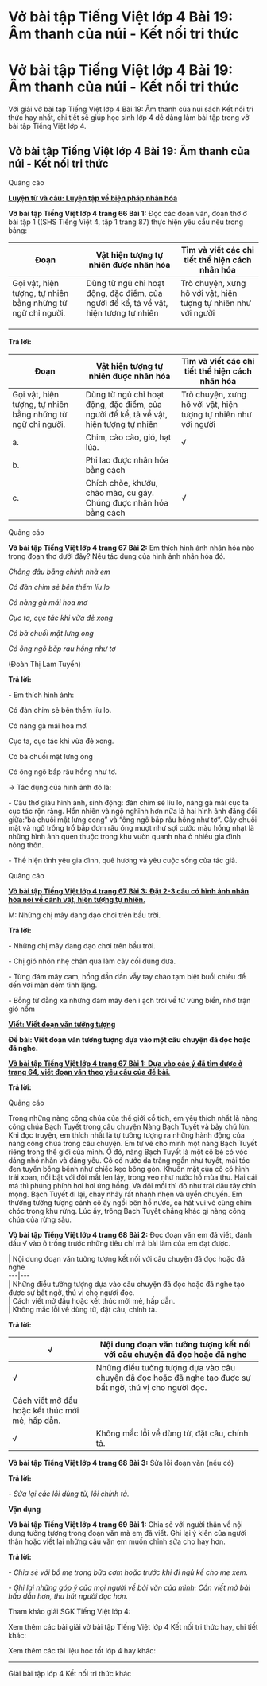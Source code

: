 # Vở bài tập Tiếng Việt lớp 4 Bài 19: Âm thanh của núi - Kết nối tri thức

# Vở bài tập Tiếng Việt lớp 4 Bài 19: Âm thanh của núi - Kết nối tri thức

Với giải vở bài tập Tiếng Việt lớp 4 Bài 19: Âm thanh của núi sách Kết nối tri thức hay nhất, chi tiết sẽ giúp học sinh lớp 4 dễ dàng làm bài tập trong vở bài tập Tiếng Việt lớp 4.

## Vở bài tập Tiếng Việt lớp 4 Bài 19: Âm thanh của núi - Kết nối tri thức

Quảng cáo

[**Luyện từ và câu: Luyện tập về biện pháp nhân hóa**](https://vietjack.com/vbt-tieng-viet-4-kn/luyen-tu-va-cau-luyen-tap-ve-bien-phap-nhan-hoa.jsp)

**Vở bài tập Tiếng Việt lớp 4 trang 66 Bài 1:** Đọc các đoạn văn, đoạn thơ ở bài tập 1 ((SHS Tiếng Việt 4, tập 1 trang 87) thực hiện yêu cầu nêu trong bảng:

**Đoạn** |  **Vật hiện tượng tự nhiên được nhân hóa** |  **Tìm và viết các chi tiết thể hiện cách nhân hóa**  
---|---|---  
Gọi vật, hiện tượng, tự nhiên bằng những từ ngữ chỉ người. |  Dùng từ ngủ chỉ hoạt động, đặc điểm, của người để kể, tả về vật, hiện tượng tự nhiên |  Trò chuyện, xưng hô với vật, hiện tượng tự nhiên như với người  
|  |  |  |   
|  |  |  |   
|  |  |  |   
  
**Trả lời:**

**Đoạn** |  **Vật hiện tượng tự nhiên được nhân hóa** |  **Tìm và viết các chi tiết thể hiện cách nhân hóa**  
---|---|---  
Gọi vật, hiện tượng, tự nhiên bằng những từ ngữ chỉ người. |  Dùng từ ngủ chỉ hoạt động, đặc điểm, của người để kể, tả về vật, hiện tượng tự nhiên |  Trò chuyện, xưng hô với vật, hiện tượng tự nhiên như với người  
a. |  Chim, cào cào, gió, hạt lúa.  | √ | √ |   
b. |  Phi lao được nhân hóa bằng cách |  | √ | √  
c. |  Chích chòe, khướu, chào mào, cu gáy. Chúng được nhân hóa bằng cách  | √ | √ |   
  
Quảng cáo

**Vở bài tập Tiếng Việt lớp 4 trang 67 Bài 2:** Em thích hình ảnh nhân hóa nào trong đoạn thơ dưới đây? Nêu tác dụng của hình ảnh nhân hóa đó.

_Chẳng đâu bằng chính nhà em_

_Có đàn chim sẻ bên thềm líu lo_

_Có nàng gà mái hoa mơ_

_Cục ta, cục tác khi vừa đẻ xong_

_Có bà chuối mật lưng ong_

_Có ông ngô bắp rau hồng như tơ_

(Đoàn Thị Lam Tuyến)

**Trả lời:**

\- Em thích hình ảnh: 

Có đàn chim sẻ bên thềm líu lo.

Có nàng gà mái hoa mơ.

Cục ta, cục tác khi vừa đẻ xong.

Có bà chuối mật lưng ong 

Có ông ngô bắp râu hồng như tơ. 

→ Tác dụng của hình ảnh đó là: 

\- Câu thơ giàu hình ảnh, sinh động: đàn chim sẻ líu lo, nàng gà mái cục ta cục tác rộn ràng. Hồn nhiên và ngộ nghĩnh hơn nữa là hai hình ảnh đăng đối giữa:“bà chuối mật lưng cong” và “ông ngô bắp râu hồng như tơ”. Cây chuối mật và ngô trồng trổ bắp đơm râu óng mượt như sợi cước màu hồng nhạt là những hình ảnh quen thuộc trong khu vườn quanh nhà ở nhiều gia đình nông thôn. 

\- Thể hiện tình yêu gia đình, quê hương và yêu cuộc sống của tác giả.

Quảng cáo

[**Vở bài tập Tiếng Việt lớp 4 trang 67 Bài 3:** **Đặt 2-3 câu có hình ảnh nhân hóa nói về cảnh vật, hiện tượng tự nhiên.**](https://vietjack.com/vbt-tieng-viet-4-kn/dat-2-3-cau-co-hinh-anh-nhan-hoa-noi-ve-canh-vm.jsp)

M: Những chị mây đang dạo chơi trên bầu trời.

**Trả lời:**

\- Những chị mây đang dạo chơi trên bầu trời.

\- Chị gió nhón nhẹ chân qua làm cây cối đung đưa.

\- Từng đám mây cam, hồng dần dần vẫy tay chào tạm biệt buổi chiều để đến với màn đêm tĩnh lặng.

\- Bỗng từ đằng xa những đám mây đen ì ạch trôi về từ vùng biển, nhờ trận gió nồm

[**Viết: Viết đoạn văn tưởng tượng**](https://vietjack.com/vbt-tieng-viet-4-kn/viet-doan-van-tuong-tuong.jsp)

**Đề bài: Viết đoạn văn tưởng tượng dựa vào một câu chuyện đã đọc hoặc đã nghe.**

[**Vở bài tập Tiếng Việt lớp 4 trang 67 Bài 1:** **Dựa vào các ý đã tìm được ở trang 64, viết đoạn văn theo yêu cầu của đề bài.**](https://vietjack.com/vbt-tieng-viet-4-kn/dua-vao-cac-y-da-tim-duoc-o-trang-64-viet-doan-van-vm.jsp)

**Trả lời:**

Quảng cáo

Trong những nàng công chúa của thế giới cổ tích, em yêu thích nhất là nàng công chúa Bạch Tuyết trong câu chuyện Nàng Bạch Tuyết và bảy chú lùn. Khi đọc truyện, em thích nhất là tự tưởng tượng ra những hành động của nàng công chúa trong câu chuyện. Em tự vẽ cho mình một nàng Bạch Tuyết riêng trong thế giới của mình. Ở đó, nàng Bạch Tuyết là một cô bé có vóc dáng nhỏ nhắn và đáng yêu. Cô có nước da trắng ngần như tuyết, mái tóc đen tuyền bồng bềnh như chiếc kẹo bông gòn. Khuôn mặt của cô có hình trái xoan, nổi bật với đôi mắt len láy, trong veo như nước hồ mùa thu. Hai cái má thì phúng phính hơi hơi ửng hồng. Và đôi mồi thì đỏ như trái dâu tây chín mọng. Bạch Tuyết đi lại, chạy nhảy rất nhanh nhẹn và uyển chuyển. Em thường tưởng tượng cảnh cô ấy ngồi bên hồ nước, ca hát vui vẻ cùng chim chóc trong khu rừng. Lúc ấy, trông Bạch Tuyết chẳng khác gì nàng công chúa của rừng sâu.

**Vở bài tập Tiếng Việt lớp 4 trang 68 Bài 2:** Đọc đoạn văn em đã viết, đánh dấu √ vào ô trống trước những tiêu chí mà bài làm của em đạt được.

|  Nội dung đoạn văn tưởng tượng kết nối với câu chuyện đã đọc hoặc đã nghe  
---|---  
|  Những điều tưởng tượng dựa vào câu chuyện đã đọc hoặc đã nghe tạo được sự bất ngờ, thú vị cho người đọc.  
|  Cách viết mở đầu hoặc kết thúc mới mẻ, hấp dẫn.  
|  Không mắc lỗi về dùng từ, đặt câu, chính tả.  
  
**Trả lời:**

√ |  Nội dung đoạn văn tưởng tượng kết nối với câu chuyện đã đọc hoặc đã nghe  
---|---  
√ |  Những điều tưởng tượng dựa vào câu chuyện đã đọc hoặc đã nghe tạo được sự bất ngờ, thú vị cho người đọc.  
|  Cách viết mở đầu hoặc kết thúc mới mẻ, hấp dẫn.  
√ |  Không mắc lỗi về dùng từ, đặt câu, chính tả.  
  
**Vở bài tập Tiếng Việt lớp 4 trang 68 Bài 3:** Sửa lỗi đoạn văn (nếu có)

**Trả lời:**

_\- Sửa lại các lỗi dùng từ, lỗi chính tả._

**Vận dụng**

**Vở bài tập Tiếng Việt lớp 4 trang 69 Bài 1:** Chia sẻ với người thân về nội dung tưởng tượng trong đoạn văn mà em đã viết. Ghi lại ý kiến của người thân hoặc viết lại những câu văn em muốn chỉnh sửa cho hay hơn. 

**Trả lời:**

_\- Chia sẻ với bố mẹ trong bữa cơm hoặc trước khi đi ngủ kể cho mẹ xem._

_\- Ghi lại những góp ý của mọi người về bài văn của mình: Cần viết mở bài hấp dẫn hơn, thu hút người đọc hơn._

Tham khảo giải SGK Tiếng Việt lớp 4:

Xem thêm các bài giải vở bài tập Tiếng Việt lớp 4 Kết nối tri thức hay, chi tiết khác:

Xem thêm các tài liệu học tốt lớp 4 hay khác:

* * *

Giải bài tập lớp 4 Kết nối tri thức khác
